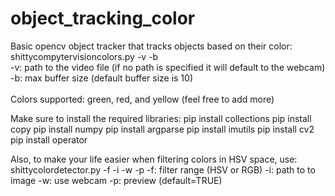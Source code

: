 # object_tracking_color

Basic opencv object tracker that tracks objects based on their color:\
shittycompytervisioncolors.py -v -b\
-v: path to the video file (if no path is specified it will default to the webcam)\
-b: max buffer size (default buffer size is 10)\
\
Colors supported: green, red, and yellow (feel free to add more)

Make sure to install the required libraries:
pip install collections
pip install copy
pip install numpy
pip install argparse
pip install imutils
pip install cv2
pip install operator

Also, to make your life easier when filtering colors in HSV space, use:
shittycolordetector.py -f -i -w -p
-f: filter range (HSV or RGB)
-i: path to to image
-w: use webcam
-p: preview (default=TRUE)

